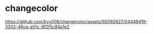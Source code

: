 # changecolor


https://github.com/kyy006/changecolor/assets/92092627/04449419-3202-46ca-a01c-9f2f5c84a1e2

